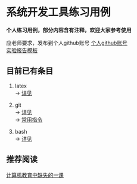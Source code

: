 # 系统开发工具练习用例

  __个人练习用例，部分内容含有注释，欢迎大家参考使用__
  
  应老师要求，发布到个人github账号
  [个人github账号](https://github.com/sufwis)  
  [实验报告模板](./git&latex%20learn/template.tex)



## 目前已有条目

1. latex  
-> [详见](./git&latex%20learn/document.pdf)


2. git  
-> [详见](./git&latex%20learn/document.pdf)  
-> [常用指令](./git&latex%20learn/gitlearn/Git.txt)


3. bash  
-> [详见](./shell/document_2.pdf)


## 推荐阅读
[计算机教育中缺失的一课](https://missing-semester-cn.github.io/)
